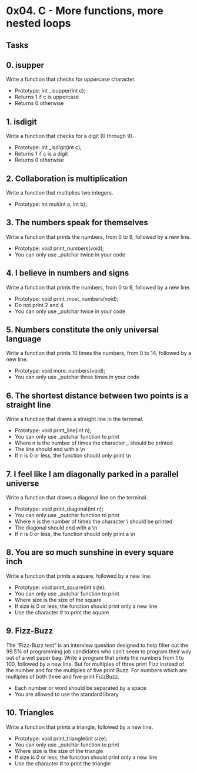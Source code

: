 # 0x04. C - More functions, more nested loops
## Tasks
## 0. isupper
Write a function that checks for uppercase character.
* Prototype: int _isupper(int c);
* Returns 1 if c is uppercase
* Returns 0 otherwise
## 1. isdigit
Write a function that checks for a digit (0 through 9).
* Prototype: int _isdigit(int c);
* Returns 1 if c is a digit
* Returns 0 otherwise
## 2. Collaboration is multiplication
Write a function that multiplies two integers.
* Prototype: int mul(int a, int b);
## 3. The numbers speak for themselves
Write a function that prints the numbers, from 0 to 9, followed by a new line.
* Prototype: void print\_numbers(void);
* You can only use _putchar twice in your code
## 4. I believe in numbers and signs
Write a function that prints the numbers, from 0 to 9, followed by a new line.
* Prototype: void print_most\_numbers(void);
* Do not print 2 and 4
* You can only use _putchar twice in your code
## 5. Numbers constitute the only universal language
Write a function that prints 10 times the numbers, from 0 to 14, followed by a new line.
* Prototype: void more_numbers(void);
* You can only use _putchar three times in your code
## 6. The shortest distance between two points is a straight line
Write a function that draws a straight line in the terminal.
* Prototype: void print_line(int n);
* You can only use _putchar function to print
* Where n is the number of times the character _ should be printed
* The line should end with a \n
* If n is 0 or less, the function should only print \n	
## 7. I feel like I am diagonally parked in a parallel universe
Write a function that draws a diagonal line on the terminal.
* Prototype: void print_diagonal(int n);
* You can only use _putchar function to print
* Where n is the number of times the character \ should be printed
* The diagonal should end with a \n
* If n is 0 or less, the function should only print a \n
## 8. You are so much sunshine in every square inch
Write a function that prints a square, followed by a new line.
* Prototype: void print_square(int size);
* You can only use _putchar function to print
* Where size is the size of the square
* If size is 0 or less, the function should print only a new line
* Use the character # to print the square
## 9. Fizz-Buzz
The “Fizz-Buzz test” is an interview question designed to help filter out the 99.5% of programming job candidates who can’t seem to program their way out of a wet paper bag.
Write a program that prints the numbers from 1 to 100, followed by a new line. But for multiples of three print Fizz instead of the number and for the multiples of five print Buzz. For numbers which are multiples of both three and five print FizzBuzz.
* Each number or word should be separated by a space
* You are allowed to use the standard library
## 10. Triangles
Write a function that prints a triangle, followed by a new line.
* Prototype: void print_triangle(int size);
* You can only use _putchar function to print
* Where size is the size of the triangle
* If size is 0 or less, the function should print only a new line
* Use the character # to print the triangle
